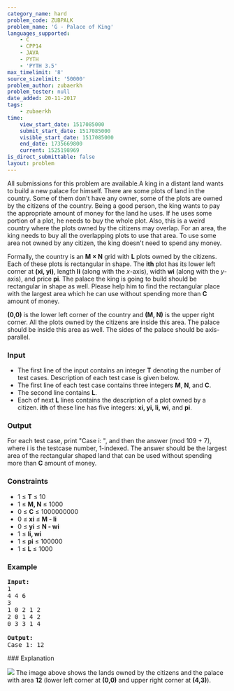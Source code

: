 ```yaml
---
category_name: hard
problem_code: ZUBPALK
problem_name: 'G - Palace of King'
languages_supported:
    - C
    - CPP14
    - JAVA
    - PYTH
    - 'PYTH 3.5'
max_timelimit: '8'
source_sizelimit: '50000'
problem_author: zubaerkh
problem_tester: null
date_added: 20-11-2017
tags:
    - zubaerkh
time:
    view_start_date: 1517085000
    submit_start_date: 1517085000
    visible_start_date: 1517085000
    end_date: 1735669800
    current: 1525198969
is_direct_submittable: false
layout: problem
---
```

All submissions for this problem are available.A king in a distant land wants to build a new palace for himself. There are some plots of land in the country. Some of them don't have any owner, some of the plots are owned by the citizens of the country. Being a good person, the king wants to pay the appropriate amount of money for the land he uses. If he uses some portion of a plot, he needs to buy the whole plot. Also, this is a weird country where the plots owned by the citizens may overlap. For an area, the king needs to buy all the overlapping plots to use that area. To use some area not owned by any citizen, the king doesn't need to spend any money.

Formally, the country is an **M × N** grid with **L** plots owned by the citizens. Each of these plots is rectangular in shape. The **ith** plot has its lower left corner at **(xi, yi)**, length **li** (along with the _x_-axis), width **wi** (along with the _y_-axis), and price **pi**. The palace the king is going to build should be rectangular in shape as well. Please help him to find the rectangular place with the largest area which he can use without spending more than **C** amount of money.

**(0,0)** is the lower left corner of the country and **(M, N)** is the upper right corner. All the plots owned by the citizens are inside this area. The palace should be inside this area as well. The sides of the palace should be axis-parallel.

### Input

- The first line of the input contains an integer **T** denoting the number of test cases. Description of each test case is given below.
- The first line of each test case contains three integers **M**, **N**, and **C**.
- The second line contains **L**.
- Each of next **L** lines contains the description of a plot owned by a citizen. **ith** of these line has five integers: **xi, yi, li, wi**, and **pi**.

### Output

For each test case, print "Case i: ", and then the answer (mod 109 + 7), where i is the testcase number, 1-indexed. The answer should be the largest area of the rectangular shaped land that can be used without spending more than **C** amount of money.

### Constraints

- 1 ≤ **T** ≤ 10
- 1 ≤ **M, N** ≤ 1000
- 0 ≤ **C** ≤ 1000000000
- 0 ≤ **xi** ≤  **M - li**
- 0 ≤ **yi** ≤  **N - wi**
- 1 ≤ **li, wi**
- 1 ≤ **pi** ≤ 100000
- 1 ≤ **L** ≤ 1000

### Example

<pre><b>Input:</b>
1
4 4 6
3
1 0 2 1 2
2 0 1 4 2
0 3 3 1 4

<b>Output:</b>
Case 1: 12
</pre>### Explanation

![](https://codechef_shared.s3.amazonaws.com/download/upload/ACM17KOL/ZUBPALK/palace_of_king.png)
The image above shows the lands owned by the citizens and the palace with area **12** (lower left corner at **(0,0)** and upper right corner at **(4,3)**).
